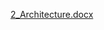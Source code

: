 [2_Architecture.docx](https://github.com/SangeethaMurugesh/Embedded_C/files/7179811/2_Architecture.docx)
